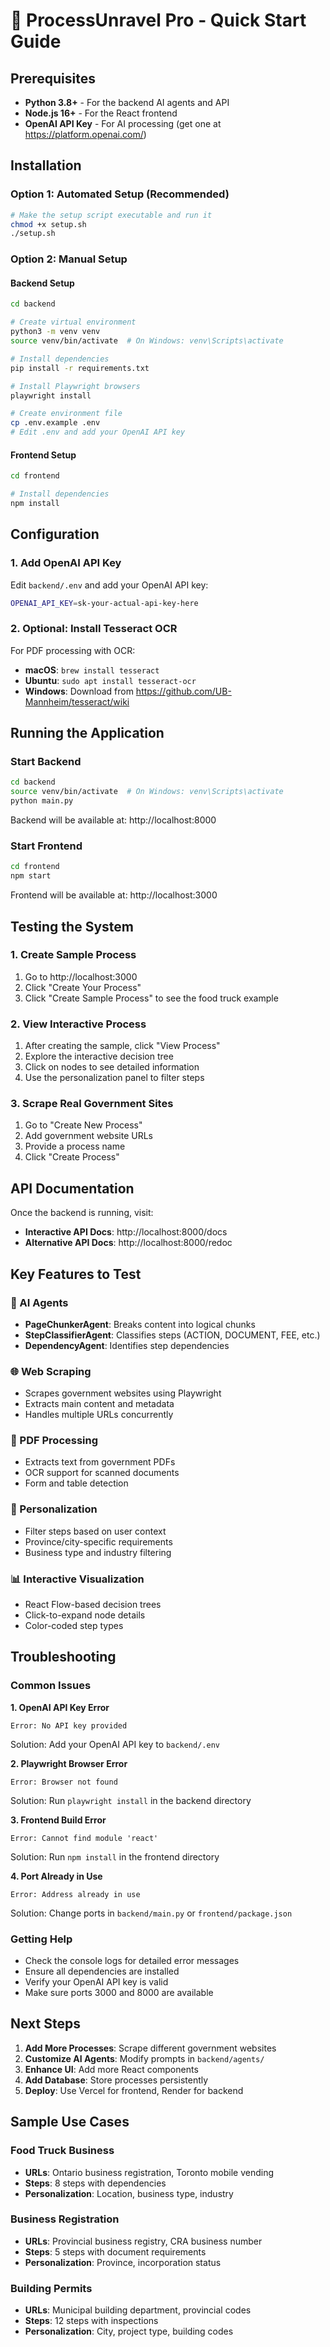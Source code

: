 # 🚀 ProcessUnravel Pro - Quick Start Guide

## Prerequisites

- **Python 3.8+** - For the backend AI agents and API
- **Node.js 16+** - For the React frontend
- **OpenAI API Key** - For AI processing (get one at https://platform.openai.com/)

## Installation

### Option 1: Automated Setup (Recommended)
```bash
# Make the setup script executable and run it
chmod +x setup.sh
./setup.sh
```

### Option 2: Manual Setup

#### Backend Setup
```bash
cd backend

# Create virtual environment
python3 -m venv venv
source venv/bin/activate  # On Windows: venv\Scripts\activate

# Install dependencies
pip install -r requirements.txt

# Install Playwright browsers
playwright install

# Create environment file
cp .env.example .env
# Edit .env and add your OpenAI API key
```

#### Frontend Setup
```bash
cd frontend

# Install dependencies
npm install
```

## Configuration

### 1. Add OpenAI API Key
Edit `backend/.env` and add your OpenAI API key:
```bash
OPENAI_API_KEY=sk-your-actual-api-key-here
```

### 2. Optional: Install Tesseract OCR
For PDF processing with OCR:
- **macOS**: `brew install tesseract`
- **Ubuntu**: `sudo apt install tesseract-ocr`
- **Windows**: Download from https://github.com/UB-Mannheim/tesseract/wiki

## Running the Application

### Start Backend
```bash
cd backend
source venv/bin/activate  # On Windows: venv\Scripts\activate
python main.py
```
Backend will be available at: http://localhost:8000

### Start Frontend
```bash
cd frontend
npm start
```
Frontend will be available at: http://localhost:3000

## Testing the System

### 1. Create Sample Process
1. Go to http://localhost:3000
2. Click "Create Your Process"
3. Click "Create Sample Process" to see the food truck example

### 2. View Interactive Process
1. After creating the sample, click "View Process"
2. Explore the interactive decision tree
3. Click on nodes to see detailed information
4. Use the personalization panel to filter steps

### 3. Scrape Real Government Sites
1. Go to "Create New Process"
2. Add government website URLs
3. Provide a process name
4. Click "Create Process"

## API Documentation

Once the backend is running, visit:
- **Interactive API Docs**: http://localhost:8000/docs
- **Alternative API Docs**: http://localhost:8000/redoc

## Key Features to Test

### 🧠 AI Agents
- **PageChunkerAgent**: Breaks content into logical chunks
- **StepClassifierAgent**: Classifies steps (ACTION, DOCUMENT, FEE, etc.)
- **DependencyAgent**: Identifies step dependencies

### 🌐 Web Scraping
- Scrapes government websites using Playwright
- Extracts main content and metadata
- Handles multiple URLs concurrently

### 📄 PDF Processing
- Extracts text from government PDFs
- OCR support for scanned documents
- Form and table detection

### 🎯 Personalization
- Filter steps based on user context
- Province/city-specific requirements
- Business type and industry filtering

### 📊 Interactive Visualization
- React Flow-based decision trees
- Click-to-expand node details
- Color-coded step types

## Troubleshooting

### Common Issues

**1. OpenAI API Key Error**
```
Error: No API key provided
```
Solution: Add your OpenAI API key to `backend/.env`

**2. Playwright Browser Error**
```
Error: Browser not found
```
Solution: Run `playwright install` in the backend directory

**3. Frontend Build Error**
```
Error: Cannot find module 'react'
```
Solution: Run `npm install` in the frontend directory

**4. Port Already in Use**
```
Error: Address already in use
```
Solution: Change ports in `backend/main.py` or `frontend/package.json`

### Getting Help

- Check the console logs for detailed error messages
- Ensure all dependencies are installed
- Verify your OpenAI API key is valid
- Make sure ports 3000 and 8000 are available

## Next Steps

1. **Add More Processes**: Scrape different government websites
2. **Customize AI Agents**: Modify prompts in `backend/agents/`
3. **Enhance UI**: Add more React components
4. **Add Database**: Store processes persistently
5. **Deploy**: Use Vercel for frontend, Render for backend

## Sample Use Cases

### Food Truck Business
- **URLs**: Ontario business registration, Toronto mobile vending
- **Steps**: 8 steps with dependencies
- **Personalization**: Location, business type, industry

### Business Registration
- **URLs**: Provincial business registry, CRA business number
- **Steps**: 5 steps with document requirements
- **Personalization**: Province, incorporation status

### Building Permits
- **URLs**: Municipal building department, provincial codes
- **Steps**: 12 steps with inspections
- **Personalization**: City, project type, building codes 